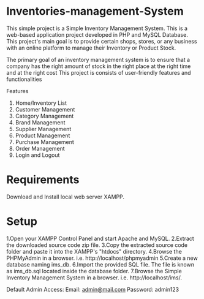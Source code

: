 # Inventories-management-System
This simple project is a Simple Inventory Management System. This is a web-based application project developed in PHP and MySQL Database. This project's main goal is to provide certain shops, stores, or any business with an online platform to manage their Inventory or Product Stock.

The primary goal of an inventory management system is to ensure that a company has the right amount of stock in the right place at the right time and at the right cost
This project is consists of user-friendly features and functionalities

Features 

1. Home/Inventory List
2. Customer Management
3. Category Management
4. Brand Management
5. Supplier Management
6. Product Management
7. Purchase Management
8. Order Management
9. Login and Logout

# Requirements
Download and Install local web server XAMPP.

# Setup
1.Open your XAMPP Control Panel and start Apache and MySQL.
2.Extract the downloaded source code zip file.
3.Copy the extracted source code folder and paste it into the XAMPP's "htdocs" directory.
4.Browse the PHPMyAdmin in a browser. i.e. http://localhost/phpmyadmin
5.Create a new database naming ims_db.
6.Import the provided SQL file. The file is known as ims_db.sql located inside the database folder.
7.Browse the Simple Inventory Management System in a browser. i.e. http://localhost/ims/.

Default Admin Access:
Email: admin@mail.com
Password: admin123





